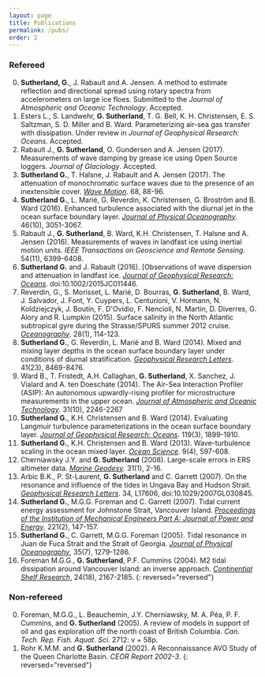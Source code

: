 ```yaml
---
layout: page
title: Publications
permalink: /pubs/
order: 2
---
```


### Refereed
0. **Sutherland, G.**, J. Rabault and A. Jensen. A method to estimate reflection and directional spread using rotary spectra from accelerometers on large ice floes. Submitted to the *Journal of Atmospheric and Oceanic Technology*. Accepted.
0. Esters L., S. Landwehr, **G. Sutherland**, T. G. Bell, K. H. Christensen, E. S. Saltzman, S. D. Miller and B. Ward. Parameterizing air-sea gas transfer with dissipation. Under review in *Journal of Geophysical Research: Oceans*. Accepted.
0. Rabault J., **G. Sutherland**, O. Gundersen and A. Jensen (2017). Measurements of wave damping by grease ice using Open Source loggers. *Journal of Glaciology*. Accepted.
0. **Sutherland G.**, T. Halsne, J. Rabault and A. Jensen (2017). The attenuation of monochromatic surface waves due to the presence of an inextensible cover. [*Wave Motion*](http://www.sciencedirect.com/science/article/pii/S0165212516301202). 68, 88-96.
0. **Sutherland G.**, L. Mari&#x00E9;, G. Reverdin, K. Christensen, G. Brostr&#x00F6;m and B. Ward (2016). Enhanced turbulence associated with the diurnal jet in the ocean surface boundary layer. [*Journal of Physical Oceanography*](http://journals.ametsoc.org/doi/abs/10.1175/JPO-D-15-0172.1). 46(10), 3051-3067.
0. Rabault J., **G. Sutherland**, B. Ward, K.H. Christensen, T. Halsne and A. Jensen (2016). Measurements of waves in
  landfast ice using inertial motion units. *IEEE Transactions on Geoscience and Remote Sensing*. 54(11), 6399-6408.
0. **Sutherland G.** and J. Rabault (2016). [Observations of wave dispersion and attenuation in landfast ice. [*Journal of Geophysical Research: Oceans*](http://onlinelibrary.wiley.com/doi/10.1002/2015JC011446/full). doi:10.1002/2015JC011446.
0. Reverdin, G., S. Morisset, L. Mari&#x00E9;, D. Bourras, **G. Sutherland**, B. Ward, J. Salvador, J. Font, Y. Cuypers, L. Centurioni, V. Hormann, N. Koldziejczyk, J. Boutin, F. D'Ovidio, F. Nencioli, N. Martin, D. Diverres, G. Alory and R. Lumpkin (2015). Surface salinity in the North Atlantic subtropical gyre during the Strasse/SPURS summer 2012 cruise. [*Oceanography*](http://tos.org/oceanography/article/surface-salinity-in-the-north-atlantic-subtropical-gyre-during-the-strasse-). 28(1), 114-123.
0. **Sutherland G.**, G. Reverdin, L. Mari&#x00E9; and B. Ward (2014). Mixed and mixing layer depths in the ocean surface boundary layer under conditions of diurnal stratification. [*Geophysical Research Letters*](http://onlinelibrary.wiley.com/doi/10.1002/2014GL061939/full). 41(23), 8469-8476.
0. Ward B., T. Fristedt, A.H. Callaghan, **G. Sutherland**, X. Sanchez, J. Vialard and A. ten Doeschate (2014). The Air-Sea Interaction Profiler (ASIP): An autonomous upwardly-rising profiler for microstructure measurements in the upper ocean. [*Journal of Atmospheric and Oceanic Technology*](http://journals.ametsoc.org/doi/abs/10.1175/JTECH-D-14-00010.1). 31(10), 2246-2267
0. **Sutherland G.**, K.H. Christensen and B. Ward (2014). Evaluating Langmuir turbulence parameterizations in the ocean surface boundary layer. [*Journal of Geophysical Research: Oceans*](http://onlinelibrary.wiley.com/doi/10.1002/2013JC009537/full). 119(3), 1899-1910.
0. **Sutherland G.**, K.H. Christensen and B. Ward (2013). Wave-turbulence scaling in the ocean mixed layer. [*Ocean Science*](http://www.ocean-sci.net/9/597/2013/os-9-597-2013.html). 9(4), 597-608.
0. Cherniawsky J.Y. and **G. Sutherland** (2008). Large-scale errors in ERS altimeter data. [*Marine Geodesy*](http://www.tandfonline.com/doi/abs/10.1080/01490410701812212). 31(1), 2-16.
0. Arbic B.K., P. St-Laurent, **G. Sutherland** and C. Garrett (2007). On the resonance and influence of the tides in Ungava Bay and Hudson Strait. [*Geophysical Research Letters*](http://onlinelibrary.wiley.com/doi/10.1029/2007GL030845/full). 34, L17606, doi:10.1029/2007GL030845.
0. **Sutherland G.**, M.G.G. Foreman and C. Garrett (2007). Tidal current energy assessment for Johnstone Strait, Vancouver Island. [*Proceedings of the Institution of Mechanical Engineers Part A: Journal  of Power and Energy*](http://journals.sagepub.com/doi/abs/10.1243/09576509JPE338). 221(2), 147-157.
0. **Sutherland G.**, C. Garrett, M.G.G. Foreman (2005).  Tidal resonance in Juan de Fuca Strait and the Strait of Georgia. [*Journal of Physical Oceanography*](http://journals.ametsoc.org/doi/abs/10.1175/JPO2738.1), 35(7), 1279-1286.
0. Foreman M.G.G., **G. Sutherland**, P.F. Cummins (2004).  M2 tidal dissipation around Vancouver Island: an inverse approach.  [*Continential Shelf Research*](http://www.sciencedirect.com/science/article/pii/S0278434304001700), 24(18), 2167-2185.
{: reversed="reversed"}

### Non-refereed
0. Foreman, M.G.G., L. Beauchemin, J.Y. Cherniawsky, M. A. P&#x00E9;a, P. F. Cummins, and **G. Sutherland** (2005). A review of models
 in support of oil and gas exploration off the north coast of British Columbia. *Can. Tech. Rep. Fish. Aquat. Sci.* 2712: v + 58p.
0. Rohr K.M.M. and **G. Sutherland** (2002).  A Reconnaissance AVO Study of the Queen Charlotte Basin. *CEOR Report 2002-3*. 
{: reversed="reversed"}
